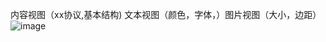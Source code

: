 内容视图（xx协议,基本结构) 文本视图（颜色，字体，）图片视图（大小，边距）
![image](https://github.com/user-attachments/assets/470ae935-cef7-4ef0-8d02-2baa5fc1fadb)
